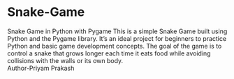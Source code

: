 # Snake-Game
Snake Game in Python with Pygame This is a simple Snake Game built using Python and the Pygame library. It’s an ideal project for beginners to practice Python and basic game development concepts. The goal of the game is to control a snake that grows longer each time it eats food while avoiding collisions with the walls or its own body.
<br>
Author-Priyam Prakash
